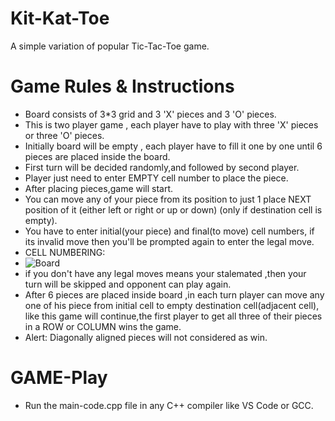 # Kit-Kat-Toe
A simple variation of popular Tic-Tac-Toe game.

# Game Rules & Instructions
- Board consists of 3*3 grid and 3 'X' pieces and 3 'O' pieces.
- This is two player game , each player have to play with three 'X' pieces or three  'O' pieces.
- Initially board will be empty , each player have to fill it one by one until 6 pieces are placed inside the board.
- First turn will be decided randomly,and followed by second player.
- Player just need to enter EMPTY cell number to place the piece.
- After placing pieces,game will start.
- You can move any of your piece from its position to just 1 place NEXT position of it (either left or right or up or down) (only if destination cell is empty).
- You have to enter initial(your piece) and final(to move) cell numbers, if its invalid move then you'll be prompted again to enter the legal move.
- CELL NUMBERING:
- ![Board](https://graph.org/file/5be7b627616be25a55ec3.png)
- if you don't have any legal moves means your stalemated ,then your turn will be skipped and opponent can play again.
- After 6 pieces are placed inside board ,in each turn player can move any one of his piece from initial cell to empty destination cell(adjacent cell), like this game will continue,the first player to get all three of their pieces in a ROW or COLUMN wins the game.
- Alert: Diagonally aligned pieces will not considered as win.
# GAME-Play
- Run the main-code.cpp file in any C++ compiler like VS Code or GCC.
  
